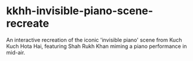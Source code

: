 # kkhh-invisible-piano-scene-recreate
An interactive recreation of the iconic 'invisible piano' scene from Kuch Kuch Hota Hai, featuring Shah Rukh Khan miming a piano performance in mid-air.

